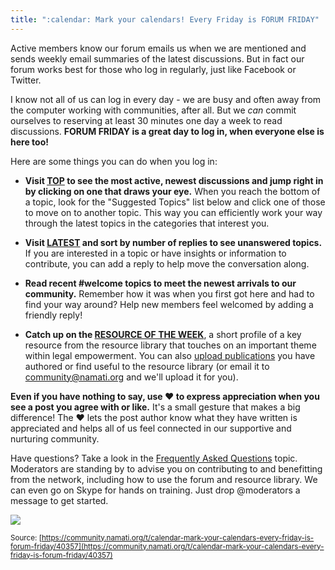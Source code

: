 ```yaml
---
title: ":calendar: Mark your calendars! Every Friday is FORUM FRIDAY"
---
```


Active members know our forum emails us when we are mentioned and sends weekly email summaries of the latest discussions. But in fact our forum works best for those who log in regularly, just like Facebook or Twitter. 

I know not all of us can log in every day - we are busy and often away from the computer working with communities, after all. But we _can_ commit ourselves to reserving at least 30 minutes one day a week to read discussions. **FORUM FRIDAY is a great day to log in, when everyone else is here too!**  

Here are some things you can do when you log in: 

- **Visit [TOP](https://community.namati.org/top) to see the most active, newest discussions and jump right in by clicking on one that draws your eye.** When you reach the bottom of a topic, look for the "Suggested Topics" list below and click one of those to move on to another topic. This way you can efficiently work your way through the latest topics in the categories that interest you.

- **Visit [LATEST](https://community.namati.org/latest?ascending=true&order=posts) and sort by number of replies to see unanswered topics.** If you are interested in a topic or have insights or information to contribute, you can add a reply to help move the conversation along. 

- **Read recent #welcome topics to meet the newest arrivals to our community.** Remember how it was when you first got here and had to find your way around? Help new members feel welcomed by adding a friendly reply! 

- **Catch up on the [RESOURCE OF THE WEEK](https://community.namati.org/tags/resourceoftheweek)**, a short profile of a key resource from the resource library that touches on an important theme within legal empowerment. You can also [upload publications](https://namati.org/upload/) you have authored or find useful to the resource library (or email it to community@namati.org and we'll upload it for you).

**Even if you have nothing to say, use :heart: to express appreciation when you see a post you agree with or like.** It's a small gesture that makes a big difference! The :heart: lets the post author know what they have written is appreciated and helps all of us feel connected in our supportive and nurturing community. 

Have questions? Take a look in the [Frequently Asked Questions](https://community.namati.org/faq) topic. Moderators are standing by to advise you on contributing to and benefitting from the network, including how to use the forum and resource library. We can even go on Skype for hands on training. Just drop @moderators a message to get started. 

<img src='https://community.namati.org/uploads/default/original/0/b/0b35c6b6c0ba22af636addfe866dce205c07ced1.jpg'>

<small class="documentation-source">Source: [https://community.namati.org/t/calendar-mark-your-calendars-every-friday-is-forum-friday/40357](https://community.namati.org/t/calendar-mark-your-calendars-every-friday-is-forum-friday/40357)</small>
